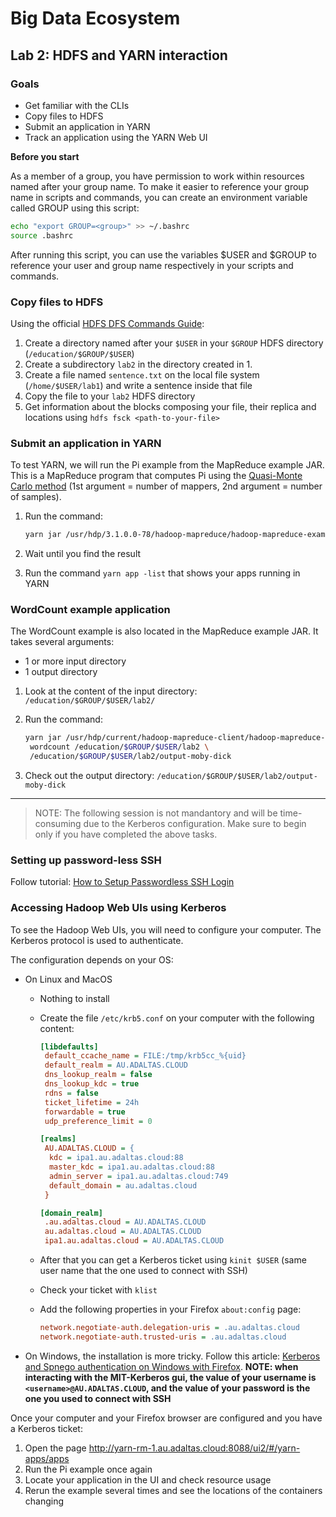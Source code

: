 # Big Data Ecosystem

## Lab 2: HDFS and YARN interaction

### Goals

- Get familiar with the CLIs
- Copy files to HDFS
- Submit an application in YARN
- Track an application using the YARN Web UI

**Before you start**

As a member of a group, you have permission to work within resources named after your group name.
To make it easier to reference your group name in scripts and commands, you can create an environment variable called GROUP using this script:

```bash
echo "export GROUP=<group>" >> ~/.bashrc
source .bashrc
```

After running this script, you can use the variables $USER and $GROUP to reference your user and group name respectively in your scripts and commands.

### Copy files to HDFS

Using the official [HDFS DFS Commands Guide](https://hadoop.apache.org/docs/current/hadoop-project-dist/hadoop-common/FileSystemShell.html):

1. Create a directory named after your `$USER` in your `$GROUP` HDFS directory (`/education/$GROUP/$USER`)
2. Create a subdirectory `lab2` in the directory created in 1.
3. Create a file named `sentence.txt` on the local file system (`/home/$USER/lab1`) and write a sentence inside that file
4. Copy the file to your `lab2` HDFS directory
5. Get information about the blocks composing your file, their replica and locations using `hdfs fsck <path-to-your-file>`

### Submit an application in YARN

To test YARN, we will run the Pi example from the MapReduce example JAR. This is a MapReduce program that computes Pi using the [Quasi-Monte Carlo method](https://en.wikipedia.org/wiki/Quasi-Monte_Carlo_method) (1st argument = number of mappers, 2nd argument = number of samples).

1. Run the command:

   ```bash
   yarn jar /usr/hdp/3.1.0.0-78/hadoop-mapreduce/hadoop-mapreduce-examples-3.1.1.3.1.0.0-78.jar pi 6 100000000
   ```

2. Wait until you find the result
3. Run the command `yarn app -list` that shows your apps running in YARN

### WordCount example application

The WordCount example is also located in the MapReduce example JAR. It takes several arguments:

- 1 or more input directory
- 1 output directory

1. Look at the content of the input directory: `/education/$GROUP/$USER/lab2/`
2. Run the command:

   ```bash
   yarn jar /usr/hdp/current/hadoop-mapreduce-client/hadoop-mapreduce-examples-3.1.1.3.1.0.0-78.jar \
    wordcount /education/$GROUP/$USER/lab2 \
    /education/$GROUP/$USER/lab2/output-moby-dick
   ```

3. Check out the output directory: `/education/$GROUP/$USER/lab2/output-moby-dick`

---

> NOTE: The following session is not mandantory and will be time-consuming due to the Kerberos configuration. Make sure to begin only if you have completed the above tasks.

### Setting up password-less SSH

Follow tutorial: [How to Setup Passwordless SSH Login](https://linuxize.com/post/how-to-setup-passwordless-ssh-login/)

### Accessing Hadoop Web UIs using Kerberos

To see the Hadoop Web UIs, you will need to configure your computer. The Kerberos protocol is used to authenticate.

The configuration depends on your OS:

- On Linux and MacOS

  - Nothing to install
  - Create the file `/etc/krb5.conf` on your computer with the following content:

    ```ini
    [libdefaults]
     default_ccache_name = FILE:/tmp/krb5cc_%{uid}
     default_realm = AU.ADALTAS.CLOUD
     dns_lookup_realm = false
     dns_lookup_kdc = true
     rdns = false
     ticket_lifetime = 24h
     forwardable = true
     udp_preference_limit = 0

    [realms]
     AU.ADALTAS.CLOUD = {
      kdc = ipa1.au.adaltas.cloud:88
      master_kdc = ipa1.au.adaltas.cloud:88
      admin_server = ipa1.au.adaltas.cloud:749
      default_domain = au.adaltas.cloud
     }

    [domain_realm]
     .au.adaltas.cloud = AU.ADALTAS.CLOUD
     au.adaltas.cloud = AU.ADALTAS.CLOUD
     ipa1.au.adaltas.cloud = AU.ADALTAS.CLOUD
    ```

  - After that you can get a Kerberos ticket using `kinit $USER` (same user name that the one used to connect with SSH)
  - Check your ticket with `klist`
  - Add the following properties in your Firefox `about:config` page:

    ```ini
    network.negotiate-auth.delegation-uris = .au.adaltas.cloud
    network.negotiate-auth.trusted-uris = .au.adaltas.cloud
    ```

- On Windows, the installation is more tricky. Follow this article: [Kerberos and Spnego authentication on Windows with Firefox](https://www.adaltas.com/en/2019/11/04/windows-krb5-client-spnego/). **NOTE: when interacting with the MIT-Kerberos gui, the value of your username is `<username>@AU.ADALTAS.CLOUD`, and the value of your password is the one you used to connect with SSH**

Once your computer and your Firefox browser are configured and you have a Kerberos ticket:

1. Open the page http://yarn-rm-1.au.adaltas.cloud:8088/ui2/#/yarn-apps/apps
2. Run the Pi example once again
3. Locate your application in the UI and check resource usage
4. Rerun the example several times and see the locations of the containers changing
